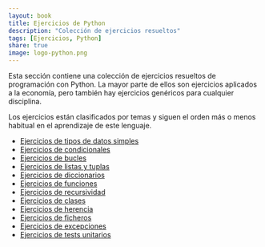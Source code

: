 ```yaml
---
layout: book
title: Ejercicios de Python
description: "Colección de ejercicios resueltos"
tags: [Ejercicios, Python]
share: true
image: logo-python.png
---
```


Esta sección contiene una colección de ejercicios resueltos de programación con Python.
La mayor parte de ellos son ejercicios aplicados a la economía, pero también hay ejercicios genéricos para cualquier disciplina.

Los ejercicios están clasificados por temas y siguen el orden más o menos habitual en el aprendizaje de este lenguaje.

- [Ejercicios de tipos de datos simples](/python/ejercicios/tipos-datos.html)
- [Ejercicios de condicionales](/python/ejercicios/condicionales.html)
- [Ejercicios de bucles](/python/ejercicios/bucles.html)
- [Ejercicios de listas y tuplas](/python/ejercicios/listas-tuplas.html)
- [Ejercicios de diccionarios](/python/ejercicios/diccionarios.html)
- [Ejercicios de funciones](/python/ejercicios/funciones.html)
- [Ejercicios de recursividad](/python/ejercicios/recursividad.html)
- [Ejercicios de clases](/python/ejercicios/clases.html)
- [Ejercicios de herencia](/python/ejercicios/herencia.html)
- [Ejercicios de ficheros](/python/ejercicios/ficheros.html)
- [Ejercicios de excepciones](/python/ejercicios/clases.html)
- [Ejercicios de tests unitarios](/python/ejercicios/tests.html)
